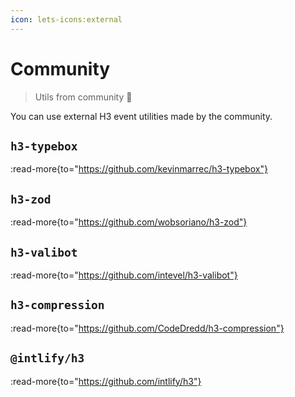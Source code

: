 ```yaml
---
icon: lets-icons:external
---
```


# Community

> Utils from community 💛

You can use external H3 event utilities made by the community.

## `h3-typebox`

:read-more{to="https://github.com/kevinmarrec/h3-typebox"}

## `h3-zod`

:read-more{to="https://github.com/wobsoriano/h3-zod"}

## `h3-valibot`

:read-more{to="https://github.com/intevel/h3-valibot"}

## `h3-compression`

:read-more{to="https://github.com/CodeDredd/h3-compression"}

## `@intlify/h3`

:read-more{to="https://github.com/intlify/h3"}
